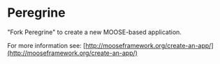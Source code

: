 Peregrine
=====

"Fork Peregrine" to create a new MOOSE-based application.

For more information see: [http://mooseframework.org/create-an-app/](http://mooseframework.org/create-an-app/)
